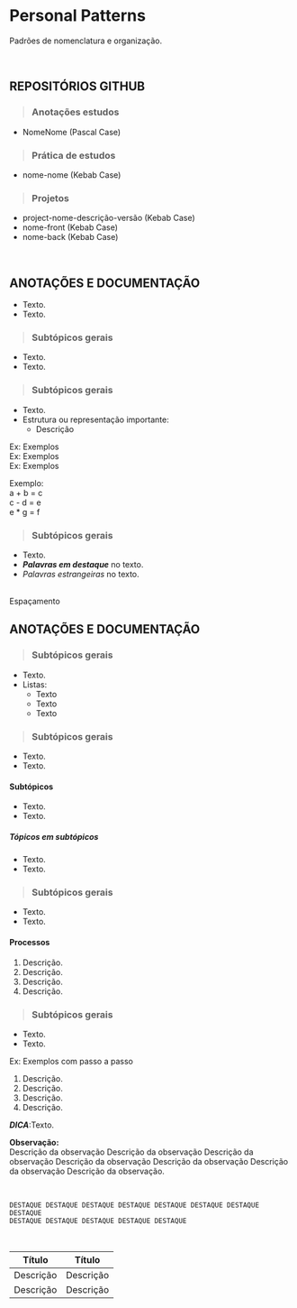 # Personal Patterns
Padrões de nomenclatura e organização.

<br>

## REPOSITÓRIOS GITHUB

> ### Anotações estudos

* NomeNome (Pascal Case)

> ### Prática de estudos

* nome-nome (Kebab Case)

> ### Projetos

* project-nome-descrição-versão (Kebab Case)
* nome-front (Kebab Case)
* nome-back (Kebab Case)

<br>

## ANOTAÇÕES E DOCUMENTAÇÃO
* Texto.
* Texto.

> ### Subtópicos gerais
* Texto.
* Texto.

> ### Subtópicos gerais
* Texto.
* Estrutura ou representação importante:
  - Descrição

Ex: Exemplos  
Ex: Exemplos  
Ex: Exemplos  

Exemplo:  
a + b = c  
c - d = e  
e * g = f  

> ### Subtópicos gerais
* Texto.
* ***Palavras em destaque*** no texto.
* *Palavras estrangeiras* no texto.

<br> Espaçamento

## ANOTAÇÕES E DOCUMENTAÇÃO

> ### Subtópicos gerais
* Texto.
* Listas:
  - Texto
  - Texto
  - Texto

> ### Subtópicos gerais
* Texto.
* Texto.

#### Subtópicos
* Texto.
* Texto.

##### Tópicos em subtópicos
* Texto.
* Texto.

> ### Subtópicos gerais
* Texto.
* Texto.

#### Processos
1. Descrição.
2. Descrição.
3. Descrição.
4. Descrição.

> ### Subtópicos gerais
* Texto.
* Texto.

Ex: Exemplos com passo a passo  
1. Descrição.
2. Descrição.
3. Descrição.
4. Descrição.

***DICA***:Texto.

**Observação:**  
Descrição da observação Descrição da observação Descrição da observação Descrição da observação Descrição da observação Descrição da observação Descrição da observação.

<br>

```
DESTAQUE DESTAQUE DESTAQUE DESTAQUE DESTAQUE DESTAQUE DESTAQUE DESTAQUE
DESTAQUE DESTAQUE DESTAQUE DESTAQUE DESTAQUE 
```

<br>

| Título    | Título    |
| --------- | --------- |
| Descrição | Descrição |
| Descrição | Descrição |
